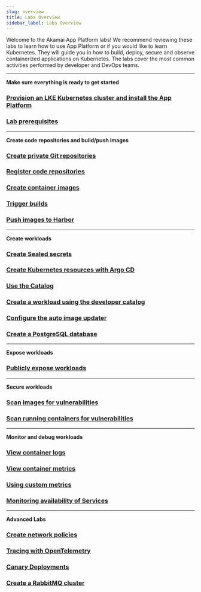 ```yaml
---
slug: overview
title: Labs Overview
sidebar_label: Labs Overview
---
```


Welcome to the Akamai App Platform labs! We recommend reviewing these labs to learn how to use App Platform or if you would like to learn Kubernetes. They will guide you in how to build, deploy, secure and observe containerized applications on Kubernetes. The labs cover the most common activities performed by developer and DevOps teams.

---

**Make sure everything is ready to get started**

### [Provision an LKE Kubernetes cluster and install the App Platform](get-started/installation/linode.md)

### [Lab prerequisites](labs-prerequisites.md)

---

**Create code repositories and build/push images**

### [Create private Git repositories](create-repos.md)

### [Register code repositories](register-repos.md)

### [Create container images](build-images.md)

### [Trigger builds](trigger-builds.md)

### [Push images to Harbor](push-images.md)

---

**Create workloads**

### [Create Sealed secrets](create-sealed-secrets.md)

### [Create Kubernetes resources with Argo CD](using-argo-cd.md)

### [Use the Catalog](use-catalog.md)

### [Create a workload using the developer catalog](create-workloads.md)

### [Configure the auto image updater](auto-image-update.md)

### [Create a PostgreSQL database](create-postgresql-db.md)

---

**Expose workloads**

### [Publicly expose workloads](expose-services.md)

---

**Secure workloads**

### [Scan images for vulnerabilities](scan-images.md)

### [Scan running containers for vulnerabilities](scan-containers.md)

---

**Monitor and debug workloads**

### [View container logs](view-logs.md)

### [View container metrics](view-metrics.md)

### [Using custom metrics](custom-metrics.md)

### [Monitoring availability of Services](monitor-services.md)

---

**Advanced Labs**

### [Create network policies](create-netpols.md)

### [Tracing with OpenTelemetry](use-otel.md)

### [Canary Deployments](canary-deployment.md)

### [Create a RabbitMQ cluster](create-rabbitmq-cluster.md)
